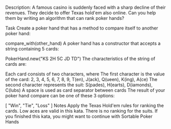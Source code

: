 Description:
A famous casino is suddenly faced with a sharp decline of their revenues. They decide to offer Texas hold'em also online. Can you help them by writing an algorithm that can rank poker hands?

Task
Create a poker hand that has a method to compare itself to another poker hand:

compare_with(other_hand)
A poker hand has a constructor that accepts a string containing 5 cards:

PokerHand.new("KS 2H 5C JD TD")
The characteristics of the string of cards are:

Each card consists of two characters, where
The first character is the value of the card: 2, 3, 4, 5, 6, 7, 8, 9, T(en), J(ack), Q(ueen), K(ing), A(ce)
The second character represents the suit: S(pades), H(earts), D(iamonds), C(lubs)
A space is used as card separator between cards
The result of your poker hand compare can be one of these 3 options:

[ "Win", "Tie", "Loss" ]
Notes
Apply the Texas Hold'em rules for ranking the cards.
Low aces are valid in this kata.
There is no ranking for the suits.
If you finished this kata, you might want to continue with Sortable Poker Hands